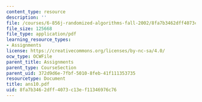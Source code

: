 ```yaml
---
content_type: resource
description: ''
file: /courses/6-856j-randomized-algorithms-fall-2002/8fa7b3462dff4073c13ef11346976c76_ans10.pdf
file_size: 125668
file_type: application/pdf
learning_resource_types:
- Assignments
license: https://creativecommons.org/licenses/by-nc-sa/4.0/
ocw_type: OCWFile
parent_title: Assignments
parent_type: CourseSection
parent_uid: 372d9d6e-7fbf-5010-8feb-41f111353735
resourcetype: Document
title: ans10.pdf
uid: 8fa7b346-2dff-4073-c13e-f11346976c76
---
```

